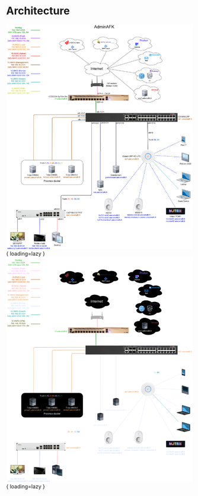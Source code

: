 # Architecture

![Homelab diagram](/assets/architecture_light.png#only-light){ loading=lazy }
![Homelab diagram](/assets/architecture_dark.png#only-dark){ loading=lazy }

